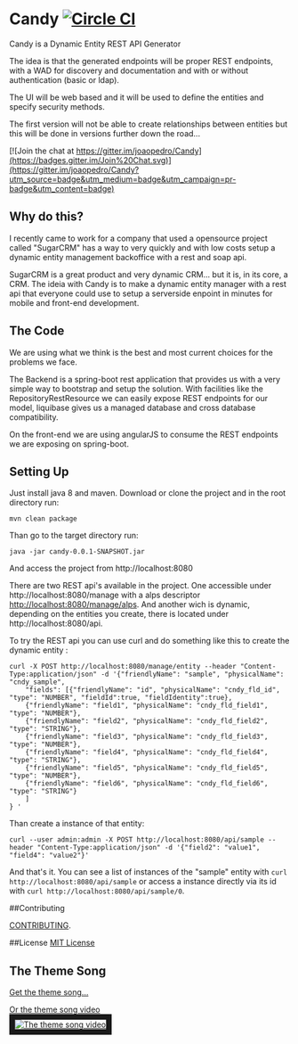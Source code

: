 # Candy       [![Circle CI](https://circleci.com/gh/joaopedro/Candy/tree/develop.svg?style=svg&circle-token=b9dbd249084c6d57b84ef38429de738b7c5ffed6)](https://circleci.com/gh/joaopedro/Candy/tree/develop)

Candy is a Dynamic Entity REST API Generator

The idea is that the generated endpoints will be proper REST endpoints, with a WAD for discovery and documentation and with or without authentication (basic or ldap).

The UI will be web based and it will be used to define the entities and specify security methods.

The first version will not be able to create relationships between entities but this will be done in versions further down the road...

[![Join the chat at https://gitter.im/joaopedro/Candy](https://badges.gitter.im/Join%20Chat.svg)](https://gitter.im/joaopedro/Candy?utm_source=badge&utm_medium=badge&utm_campaign=pr-badge&utm_content=badge)
## Why do this?

I recently came to work for a company that used a opensource project called "SugarCRM" has a way to very quickly and with low costs setup a dynamic entity management backoffice with a rest and soap api.

SugarCRM is a great product and very dynamic CRM... but it is, in its core, a CRM. The ideia with Candy is to make a dynamic entity manager with a rest api that everyone could use to setup a serverside enpoint in minutes for mobile and front-end development.  

## The Code

We are using what we think is the best and most current choices for the problems we face.

The Backend is a spring-boot rest application that provides us with a very simple way to bootstrap and setup the solution. With facilities like the RepositoryRestResource we can easily expose REST endpoints for our model, liquibase gives us a managed database and cross database compatibility.

On the front-end we are using angularJS to consume the REST endpoints we are exposing on spring-boot.

## Setting Up

Just install java 8 and maven. Download or clone the project and in the root directory run:

```mvn clean package```

Than go to the target directory run:

```java -jar candy-0.0.1-SNAPSHOT.jar```

And access the project from http://localhost:8080

There are two REST api's available in the project. One accessible under http://localhost:8080/manage with a alps descriptor [http://localhost:8080/manage/alps](http://localhost:8080/manage/alps). And another wich is dynamic, depending on the entities you create, there is located under http://localhost:8080/api.

To try the REST api you can use curl and do something like this to create the dynamic entity :

```
curl -X POST http://localhost:8080/manage/entity --header "Content-Type:application/json" -d '{"friendlyName": "sample", "physicalName": "cndy_sample",
    "fields": [{"friendlyName": "id", "physicalName": "cndy_fld_id", "type": "NUMBER", "fieldId":true, "fieldIdentity":true},
    {"friendlyName": "field1", "physicalName": "cndy_fld_field1", "type": "NUMBER"},
    {"friendlyName": "field2", "physicalName": "cndy_fld_field2", "type": "STRING"},
    {"friendlyName": "field3", "physicalName": "cndy_fld_field3", "type": "NUMBER"},
    {"friendlyName": "field4", "physicalName": "cndy_fld_field4", "type": "STRING"},
    {"friendlyName": "field5", "physicalName": "cndy_fld_field5", "type": "NUMBER"},
    {"friendlyName": "field6", "physicalName": "cndy_fld_field6", "type": "STRING"}
    ]
} '
```
Than create a instance of that entity:

```curl --user admin:admin -X POST http://localhost:8080/api/sample --header "Content-Type:application/json" -d '{"field2": "value1", "field4": "value2"}'```

And that's it. You can see a list of instances of the "sample" entity with ```curl http://localhost:8080/api/sample``` or access a instance directly via its id with ```curl http://localhost:8080/api/sample/0```. 

##Contributing

[CONTRIBUTING](https://en.wikipedia.org/wiki/Open-source_movement).

##License
[MIT License](http://en.wikipedia.org/wiki/MIT_License)

## The Theme Song

<a href="/CandyIggyPop.ogg?raw=true" target="_blank">Get the theme song...</a>

<a href="https://www.youtube.com/watch?v=6bLOjmY--TA&t=2m18s" target="_blank">
Or the theme song video<br><img src="http://img.youtube.com/vi/6bLOjmY--TA/0.jpg" 
alt="The theme song video" border="10" /></a>
